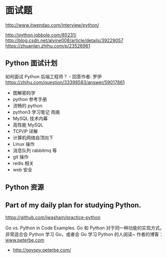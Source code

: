 # 面试题

http://www.itwendao.com/interview/python/

http://python.jobbole.com/85231/
http://blog.csdn.net/alvine008/article/details/39229057
https://zhuanlan.zhihu.com/p/23526961

## Python 面试计划

如何面试 Python 后端工程师？ - 回答作者: 罗伊
https://zhihu.com/question/33398583/answer/59017861

- 图解密码学
- python 参考手册
- 流畅的 python
- python3 学习笔记 雨痕
- MySQL 技术内幕
- 高性能 MySQL
- TCP/IP 详解
- 计算机网络自顶向下
- Linux 操作
- 消息队列 rabbitmq 等
- git 操作
- redis 相关
- web 安全

## Python 资源

## Part of my daily plan for studying Python.

https://github.com/jwasham/practice-python

Go vs. Python in Code Examples. Go 和 Python 对于同一种功能的实现方式。非常适合会 Python 学习 Go，或者会 Go 学习 Python 的人阅读~
作者的博客：www.peterbe.com

- http://govspy.peterbe.com/

